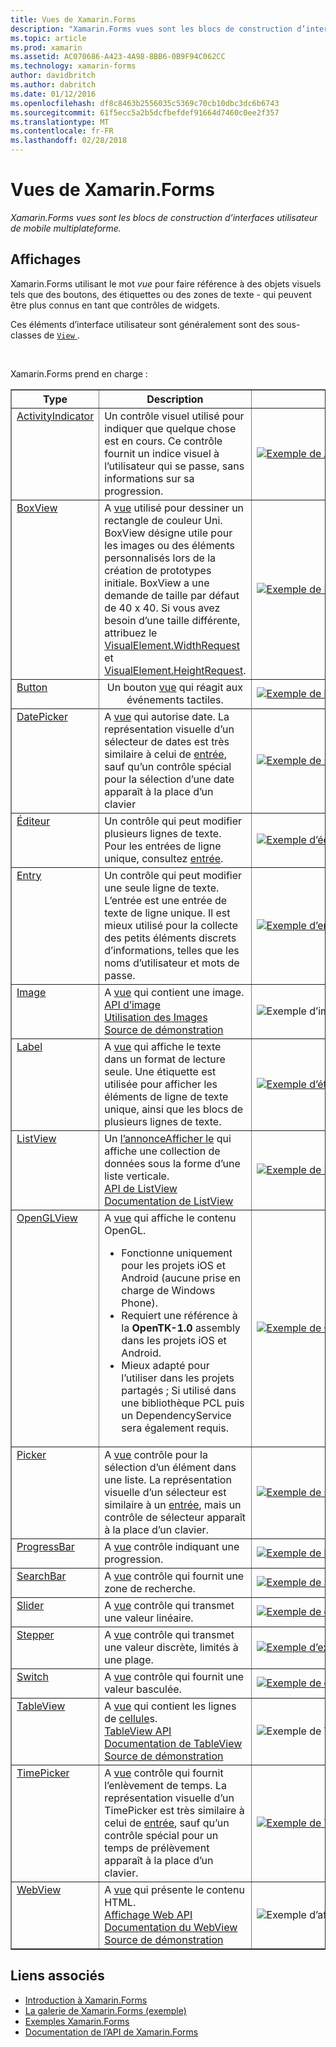 ```yaml
---
title: Vues de Xamarin.Forms
description: "Xamarin.Forms vues sont les blocs de construction d’interfaces utilisateur de mobile multiplateforme."
ms.topic: article
ms.prod: xamarin
ms.assetid: AC070686-A423-4A98-8BB6-0B9F94C062CC
ms.technology: xamarin-forms
author: davidbritch
ms.author: dabritch
ms.date: 01/12/2016
ms.openlocfilehash: df8c8463b2556035c5369c70cb10dbc3dc6b6743
ms.sourcegitcommit: 61f5ecc5a2b5dcfbefdef91664d7460c0ee2f357
ms.translationtype: MT
ms.contentlocale: fr-FR
ms.lasthandoff: 02/28/2018
---
```

# <a name="xamarinforms-views"></a>Vues de Xamarin.Forms

_Xamarin.Forms vues sont les blocs de construction d’interfaces utilisateur de mobile multiplateforme._

<style>.tableimg {max-largeur : aucun ! important ;}</style>

## <a name="views"></a>Affichages

Xamarin.Forms utilisant le mot *vue* pour faire référence à des objets visuels tels que des boutons, des étiquettes ou des zones de texte - qui peuvent être plus connus en tant que contrôles de widgets.

Ces éléments d’interface utilisateur sont généralement sont des sous-classes de [ `View` ](https://developer.xamarin.com/api/type/Xamarin.Forms.View/).

<br clear="right" />

Xamarin.Forms prend en charge :

<table align="center" border="1" cellpadding="1" cellspacing="1">
<thead>
    <th>
      <strong>Type</strong>
    </th>
    <th>
      <strong>Description</strong>
    </th>
    <th style="min-width:400px">
      <strong>Screenshot</strong>
    </th>

  </thead>
  <tbody>
  <tr>
    <td valign="top">
      <a href="https://developer.xamarin.com/api/type/Xamarin.Forms.ActivityIndicator/">ActivityIndicator</a>
    </td>
    <td valign="top">
Un contrôle visuel utilisé pour indiquer que quelque chose est en cours. Ce contrôle fournit un indice visuel à l’utilisateur qui se passe, sans informations sur sa progression.
    </td>
    <td>
    <a href="https://github.com/xamarin/xamarin-forms-samples/blob/master/FormsGallery/FormsGallery/FormsGallery/ActivityIndicatorDemoPage.cs"><img src="views-images/ActivityIndicator.png" title="Exemple de ActivityIndicator" class="tableimg">
    </a></td>
  </tr>
  <tr>
    <td valign="top">
      <a href="https://developer.xamarin.com/api/type/Xamarin.Forms.BoxView/">BoxView</a>
    </td>
    <td valign="top">
A <a href="https://developer.xamarin.com/api/type/Xamarin.Forms.View/">vue</a> utilisé pour dessiner un rectangle de couleur Uni. BoxView désigne utile pour les images ou des éléments personnalisés lors de la création de prototypes initiale. BoxView a une demande de taille par défaut de 40 x 40. Si vous avez besoin d’une taille différente, attribuez le <a href="https://developer.xamarin.com/api/property/Xamarin.Forms.VisualElement.WidthRequest/">VisualElement.WidthRequest</a> et <a href="https://developer.xamarin.com/api/property/Xamarin.Forms.VisualElement.HeightRequest/">VisualElement.HeightRequest</a>.
    </td>
    <td>
    <a href="https://github.com/xamarin/xamarin-forms-samples/blob/master/FormsGallery/FormsGallery/FormsGallery/BoxViewDemoPage.cs"><img src="views-images/BoxView.png" title="Exemple de BoxView" class="tableimg">
    </a></td>
  </tr>
  <tr>
    <td valign="top">
      <a href="https://developer.xamarin.com/api/type/Xamarin.Forms.Button/">Button</a>
    </td>
    <td align="center" valign="top">
Un bouton <a href="https://developer.xamarin.com/api/type/Xamarin.Forms.View/">vue</a> qui réagit aux événements tactiles.
    </td>
    <td>
    <a href="https://github.com/xamarin/xamarin-forms-samples/blob/master/FormsGallery/FormsGallery/FormsGallery/ButtonDemoPage.cs"><img src="views-images/Button.png" title="Exemple de bouton" class="tableimg">
    </a></td>
  </tr>
  <tr>
  <tr>
    <td valign="top">
      <a href="https://developer.xamarin.com/api/type/Xamarin.Forms.DatePicker/">DatePicker</a>
    </td>
    <td valign="top">
A <a href="https://developer.xamarin.com/api/type/Xamarin.Forms.View/">vue</a> qui autorise date. La représentation visuelle d’un sélecteur de dates est très similaire à celui de <a href="https://developer.xamarin.com/api/type/Xamarin.Forms.Entry/">entrée</a>, sauf qu’un contrôle spécial pour la sélection d’une date apparaît à la place d’un clavier </td>
    <td>
    <a href="https://github.com/xamarin/xamarin-forms-samples/blob/master/FormsGallery/FormsGallery/FormsGallery/DatePickerDemoPage.cs"><img src="views-images/DatePicker.png" title="Exemple de sélecteur de dates" class="tableimg">
    </a></td>
  </tr>
  <tr>
    <td valign="top">
      <a href="https://developer.xamarin.com/api/type/Xamarin.Forms.Editor/">Éditeur</a>
    </td>
    <td valign="top">
Un contrôle qui peut modifier plusieurs lignes de texte. Pour les entrées de ligne unique, consultez <a href="https://developer.xamarin.com/api/type/Xamarin.Forms.Entry/">entrée</a>.
    </td>
    <td>
    <a href="https://github.com/xamarin/xamarin-forms-samples/blob/master/FormsGallery/FormsGallery/FormsGallery/EditorDemoPage.cs"><img src="views-images/Editor.png" title="Exemple d’éditeur" class="tableimg">
    </a></td>
  </tr>
  <tr>
    <td valign="top">
      <a href="https://developer.xamarin.com/api/type/Xamarin.Forms.Entry/">Entry</a>
    </td>
    <td valign="top">
Un contrôle qui peut modifier une seule ligne de texte. L’entrée est une entrée de texte de ligne unique. Il est mieux utilisé pour la collecte des petits éléments discrets d’informations, telles que les noms d’utilisateur et mots de passe.
    </td>
    <td>
    <a href="https://github.com/xamarin/xamarin-forms-samples/blob/master/FormsGallery/FormsGallery/FormsGallery/EntryDemoPage.cs"><img src="views-images/Entry.png" title="Exemple d’entrée" class="tableimg">
    </a></td>
  </tr>
  <tr>
    <td valign="top">
      <a href="https://developer.xamarin.com/api/type/Xamarin.Forms.Image/">Image</a>
    </td>
    <td valign="top">
A <a href="https://developer.xamarin.com/api/type/Xamarin.Forms.View/">vue</a> qui contient une image.
    <br />
    <a href="https://developer.xamarin.com/api/type/Xamarin.Forms.Image/">API d’image</a>
    <br />
    <a href="~/xamarin-forms/user-interface/images.md">Utilisation des Images</a>
    <br />
    <a href="https://github.com/xamarin/xamarin-forms-samples/blob/master/FormsGallery/FormsGallery/FormsGallery/ImageDemoPage.cs">Source de démonstration</a>
    </td>
    <td>
    <img src="views-images/Image.png" title="Exemple d’image" class="tableimg">
    </td>
  </tr>
  <tr>
    <td valign="top">
      <a href="https://developer.xamarin.com/api/type/Xamarin.Forms.Label/">Label</a>
    </td>
    <td valign="top">
A <a href="https://developer.xamarin.com/api/type/Xamarin.Forms.View/">vue</a> qui affiche le texte dans un format de lecture seule. Une étiquette est utilisée pour afficher les éléments de ligne de texte unique, ainsi que les blocs de plusieurs lignes de texte.
    </td>
    <td>
    <a href="https://github.com/xamarin/xamarin-forms-samples/blob/master/FormsGallery/FormsGallery/FormsGallery/LabelDemoPage.cs"><img src="views-images/Label.png" title="Exemple d’étiquette" class="tableimg">
    </a></td>
  </tr>
  <tr>
    <td valign="top">
      <a href="https://developer.xamarin.com/api/type/Xamarin.Forms.ListView/">ListView</a>
    </td>
    <td valign="top">
Un <a href="https://developer.xamarin.com/api/type/Xamarin.Forms.ItemsView%3CTVisual%3E/">l’annonceAfficher le</a> qui affiche une collection de données sous la forme d’une liste verticale.
    <br />
    <a href="https://developer.xamarin.com/api/type/Xamarin.Forms.ListView/">API de ListView</a>
    <br />
    <a href="~/xamarin-forms/user-interface/listview/index.md">Documentation de ListView</a>
    </td>
    <td>
    <a href="https://github.com/xamarin/xamarin-forms-samples/blob/master/FormsGallery/FormsGallery/FormsGallery/ListViewDemoPage.cs"><img src="views-images/ListView.png" title="Exemple de ListView" class="tableimg">
    </a></td>
  </tr>
  <tr>
    <td valign="top">
      <a href="https://developer.xamarin.com/api/type/Xamarin.Forms.OpenGLView/">OpenGLView</a>
    </td>
    <td valign="top">
A <a href="https://developer.xamarin.com/api/type/Xamarin.Forms.View/">vue</a> qui affiche le contenu OpenGL.
    <ul>
      <li>Fonctionne uniquement pour les projets iOS et Android (aucune prise en charge de Windows Phone).
      <li>Requiert une référence à la <b>OpenTK-1.0</b> assembly dans les projets iOS et Android.</li>
      <li>Mieux adapté pour l’utiliser dans les projets partagés ; Si utilisé dans une bibliothèque PCL puis un DependencyService sera également requis.</li>
    </ul>
    </td>
    <td>
    <a href="https://developer.xamarin.com/api/type/Xamarin.Forms.OpenGLView/"><img src="views-images/OpenGL.png" title="Exemple de OpenGlView" class="tableimg">
    </a></td>
  </tr>
  <tr>
    <td valign="top">
      <a href="https://developer.xamarin.com/api/type/Xamarin.Forms.Picker/">Picker</a>
    </td>
    <td valign="top">
A <a href="https://developer.xamarin.com/api/type/Xamarin.Forms.View/">vue</a> contrôle pour la sélection d’un élément dans une liste. La représentation visuelle d’un sélecteur est similaire à un <a href="https://developer.xamarin.com/api/type/Xamarin.Forms.Entry/">entrée</a>, mais un contrôle de sélecteur apparaît à la place d’un clavier.
    </td>
    <td>
    <a href="https://github.com/xamarin/xamarin-forms-samples/blob/master/FormsGallery/FormsGallery/FormsGallery/PickerDemoPage.cs"><img src="views-images/Picker.png" title="Exemple de sélecteur" class="tableimg">
    </a></td>
  </tr>
  <tr>
    <td valign="top">
      <a href="https://developer.xamarin.com/api/type/Xamarin.Forms.ProgressBar/">ProgressBar</a>
    </td>
    <td valign="top">
A <a href="https://developer.xamarin.com/api/type/Xamarin.Forms.View/">vue</a> contrôle indiquant une progression.
    </td>
    <td>
    <a href="https://github.com/xamarin/xamarin-forms-samples/blob/master/FormsGallery/FormsGallery/FormsGallery/ProgressBarDemoPage.cs"><img src="views-images/ProgressBar.png" title="Exemple de barre de progression de classe ="tableimg">
    </a></td>
  </tr>
  <tr>
    <td valign="top">
      <a href="https://developer.xamarin.com/api/type/Xamarin.Forms.SearchBar/">SearchBar</a>
    </td>
    <td valign="top">
A <a href="https://developer.xamarin.com/api/type/Xamarin.Forms.View/">vue</a> contrôle qui fournit une zone de recherche.
    </td>
    <td>
    <a href="https://github.com/xamarin/xamarin-forms-samples/blob/master/FormsGallery/FormsGallery/FormsGallery/SearchBarDemoPage.cs"><img src="views-images/SearchBar.png" title="Exemple de SearchBar" class="tableimg">
    </a></td>
  </tr>
  <tr>
    <td valign="top">
      <a href="https://developer.xamarin.com/api/type/Xamarin.Forms.Slider/">Slider</a>
    </td>
    <td valign="top">
A <a href="https://developer.xamarin.com/api/type/Xamarin.Forms.View/">vue</a> contrôle qui transmet une valeur linéaire.
    </td>
    <td>
    <a href="https://github.com/xamarin/xamarin-forms-samples/blob/master/FormsGallery/FormsGallery/FormsGallery/SliderDemoPage.cs"><img src="views-images/Slider.png" title="Exemple de curseur" class="tableimg">
    </a></td>
  </tr>
  <tr>
    <td valign="top">
      <a href="https://developer.xamarin.com/api/type/Xamarin.Forms.Stepper/">Stepper</a>
    </td>
    <td valign="top">
A <a href="https://developer.xamarin.com/api/type/Xamarin.Forms.View/">vue</a> contrôle qui transmet une valeur discrète, limités à une plage.
    </td>
    <td>
    <a href="https://github.com/xamarin/xamarin-forms-samples/blob/master/FormsGallery/FormsGallery/FormsGallery/StepperDemoPage.cs"><img src="views-images/Stepper.png" title="Exemple d’exécution pas à pas" class="tableimg">
    </a></td>
  </tr>
  <tr>
    <td valign="top">
      <a href="https://developer.xamarin.com/api/type/Xamarin.Forms.Switch/">Switch</a>
    </td>
    <td valign="top">
A <a href="https://developer.xamarin.com/api/type/Xamarin.Forms.View/">vue</a> contrôle qui fournit une valeur basculée.
    </td>
    <td>
    <a href="https://github.com/xamarin/xamarin-forms-samples/blob/master/FormsGallery/FormsGallery/FormsGallery/SwitchDemoPage.cs"><img src="views-images/Switch.png" title="Exemple de commutateur" class="tableimg">
    </a></td>
  </tr>
  <tr>
    <td valign="top">
      <a href="https://developer.xamarin.com/api/type/Xamarin.Forms.TableView/">TableView</a>
    </td>
    <td valign="top">
A <a href="https://developer.xamarin.com/api/type/Xamarin.Forms.View/">vue</a> qui contient les lignes de <a href="https://developer.xamarin.com/api/type/Xamarin.Forms.Cell/">cellule</a>s.
    <br />
    <a href="https://developer.xamarin.com/api/type/Xamarin.Forms.TableView/">TableView API</a>
    <br />
    <a href="~/xamarin-forms/user-interface/tableview.md">Documentation de TableView</a>
    <br />
    <a href="https://github.com/xamarin/xamarin-forms-samples/blob/master/FormsGallery/FormsGallery/FormsGallery/TableViewFormDemoPage.cs">Source de démonstration</a>
    </td>
    <td>
    <img src="views-images/TableViewNewest.png" title="Exemple de TableView" class="tableimg">
    </td>
  </tr>
  <tr>
    <td valign="top">
      <a href="https://developer.xamarin.com/api/type/Xamarin.Forms.TimePicker/">TimePicker</a>
    </td>
    <td valign="top">
A <a href="https://developer.xamarin.com/api/type/Xamarin.Forms.View/">vue</a> contrôle qui fournit l’enlèvement de temps. La représentation visuelle d’un TimePicker est très similaire à celui de <a href="https://developer.xamarin.com/api/type/Xamarin.Forms.Entry/">entrée</a>, sauf qu’un contrôle spécial pour un temps de prélèvement apparaît à la place d’un clavier.
    </td>
    <td>
    <a href="https://github.com/xamarin/xamarin-forms-samples/blob/master/FormsGallery/FormsGallery/FormsGallery/TimePickerDemoPage.cs"><img src="views-images/TimePicker.png" title="Exemple de TimePicker" class="tableimg">
    </a></td>
  </tr>
  <tr>
    <td valign="top">
      <a href="https://developer.xamarin.com/api/type/Xamarin.Forms.WebView/">WebView</a>
    </td>
    <td valign="top">
A <a href="https://developer.xamarin.com/api/type/Xamarin.Forms.View/">vue</a> qui présente le contenu HTML.
    <br />
    <a href="https://developer.xamarin.com/api/type/Xamarin.Forms.WebView/">Affichage Web API</a>
    <br />
    <a href="~/xamarin-forms/user-interface/webview.md">Documentation du WebView</a>
    <br />
    <a href="https://github.com/xamarin/xamarin-forms-samples/blob/master/FormsGallery/FormsGallery/FormsGallery/WebViewDemoPage.cs">Source de démonstration</a>
    </td>
    <td>
    <img src="views-images/WebView.png" title="Exemple d’affichage Web" class="tableimg">
    </td>
  </tr>
  </tbody>
</table>



## <a name="related-links"></a>Liens associés

- [Introduction à Xamarin.Forms](~/xamarin-forms/get-started/introduction-to-xamarin-forms.md)
- [La galerie de Xamarin.Forms (exemple)](https://developer.xamarin.com/samples/FormsGallery/)
- [Exemples Xamarin.Forms](https://developer.xamarin.com/samples/tag/Xamarin.Forms/)
- [Documentation de l’API de Xamarin.Forms](https://developer.xamarin.com/api/root/Xamarin.Forms/)
